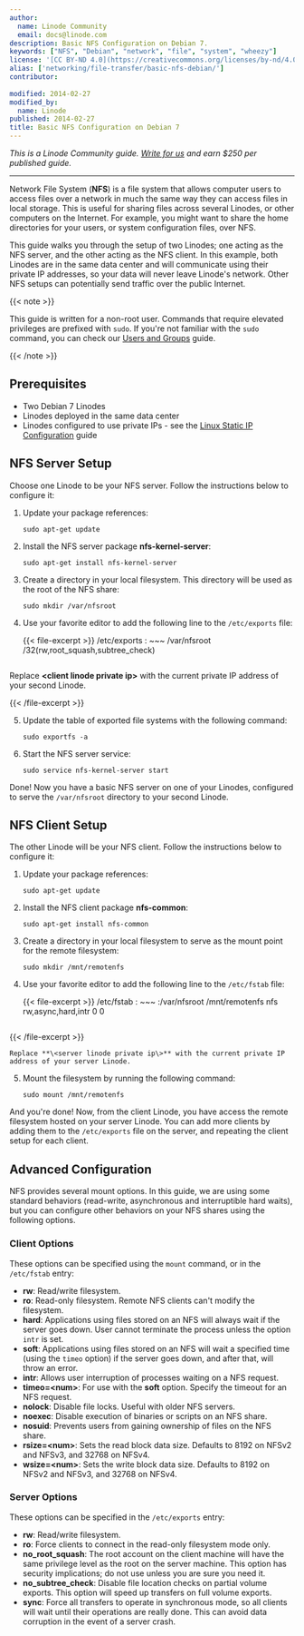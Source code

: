 ```yaml
---
author:
  name: Linode Community
  email: docs@linode.com
description: Basic NFS Configuration on Debian 7.
keywords: ["NFS", "Debian", "network", "file", "system", "wheezy"]
license: '[CC BY-ND 4.0](https://creativecommons.org/licenses/by-nd/4.0)'
alias: ['networking/file-transfer/basic-nfs-debian/']
contributor:
    
modified: 2014-02-27
modified_by:
  name: Linode
published: 2014-02-27
title: Basic NFS Configuration on Debian 7
---
```


*This is a Linode Community guide. [Write for us](/docs/contribute) and earn $250 per published guide.*

<hr>

Network File System (**NFS**) is a file system that allows computer users to access files over a network in much the same way they can access files in local storage. This is useful for sharing files across several Linodes, or other computers on the Internet. For example, you might want to share the home directories for your users, or system configuration files, over NFS.

This guide walks you through the setup of two Linodes; one acting as the NFS server, and the other acting as the NFS client. In this example, both Linodes are in the same data center and will communicate using their private IP addresses, so your data will never leave Linode's network. Other NFS setups can potentially send traffic over the public Internet.

 {{< note >}}

This guide is written for a non-root user. Commands that require elevated privileges are prefixed with `sudo`. If you're not familiar with the `sudo` command, you can check our [Users and Groups](/docs/tools-reference/linux-users-and-groups) guide.

{{< /note >}}

## Prerequisites

-   Two Debian 7 Linodes
-   Linodes deployed in the same data center
-   Linodes configured to use private IPs - see the [Linux Static IP Configuration](/docs/networking/linux-static-ip-configuration) guide

## NFS Server Setup

Choose one Linode to be your NFS server. Follow the instructions below to configure it:

1.  Update your package references:

        sudo apt-get update

2.  Install the NFS server package **nfs-kernel-server**:

        sudo apt-get install nfs-kernel-server

3.  Create a directory in your local filesystem. This directory will be used as the root of the NFS share:

        sudo mkdir /var/nfsroot

4.  Use your favorite editor to add the following line to the `/etc/exports` file:

    {{< file-excerpt >}}
/etc/exports
	: ~~~
		/var/nfsroot	 <client linode private ip>/32(rw,root_squash,subtree_check)
	~~~
	
Replace **\<client linode private ip\>** with the current private IP address of your second Linode.

{{< /file-excerpt >}}

5.  Update the table of exported file systems with the following command:

        sudo exportfs -a

6.  Start the NFS server service:

        sudo service nfs-kernel-server start

Done! Now you have a basic NFS server on one of your Linodes, configured to serve the `/var/nfsroot` directory to your second Linode.

## NFS Client Setup

The other Linode will be your NFS client. Follow the instructions below to configure it:

1.  Update your package references:

        sudo apt-get update

2.  Install the NFS client package **nfs-common**:

        sudo apt-get install nfs-common

3.  Create a directory in your local filesystem to serve as the mount point for the remote filesystem:

        sudo mkdir /mnt/remotenfs

4.  Use your favorite editor to add the following line to the `/etc/fstab` file:

    {{< file-excerpt >}}
/etc/fstab
	: ~~~
		<server linode private ip>:/var/nfsroot /mnt/remotenfs nfs rw,async,hard,intr 0 0
	~~~

{{< /file-excerpt >}}

    Replace **\<server linode private ip\>** with the current private IP address of your server Linode.

5.  Mount the filesystem by running the following command:

        sudo mount /mnt/remotenfs

And you're done! Now, from the client Linode, you have access the remote filesystem hosted on your server Linode. You can add more clients by adding them to the `/etc/exports` file on the server, and repeating the client setup for each client.

## Advanced Configuration

NFS provides several mount options. In this guide, we are using some standard behaviors (read-write, asynchronous and interruptible hard waits), but you can configure other behaviors on your NFS shares using the following options.

### Client Options

These options can be specified using the `mount` command, or in the `/etc/fstab` entry:

-   **rw**: Read/write filesystem.
-   **ro**: Read-only filesystem. Remote NFS clients can't modify the filesystem.
-   **hard**: Applications using files stored on an NFS will always wait if the server goes down. User cannot terminate the process unless the option `intr` is set.
-   **soft**: Applications using files stored on an NFS will wait a specified time (using the `timeo` option) if the server goes down, and after that, will throw an error.
-   **intr**: Allows user interruption of processes waiting on a NFS request.
-   **timeo=\<num\>**: For use with the **soft** option. Specify the timeout for an NFS request.
-   **nolock**: Disable file locks. Useful with older NFS servers.
-   **noexec**: Disable execution of binaries or scripts on an NFS share.
-   **nosuid**: Prevents users from gaining ownership of files on the NFS share.
-   **rsize=\<num\>**: Sets the read block data size. Defaults to 8192 on NFSv2 and NFSv3, and 32768 on NFSv4.
-   **wsize=\<num\>**: Sets the write block data size. Defaults to 8192 on NFSv2 and NFSv3, and 32768 on NFSv4.

### Server Options

These options can be specified in the `/etc/exports` entry:

-   **rw**: Read/write filesystem.
-   **ro**: Force clients to connect in the read-only filesystem mode only.
-   **no\_root\_squash**: The root account on the client machine will have the same privilege level as the root on the server machine. This option has security implications; do not use unless you are sure you need it.
-   **no\_subtree\_check**: Disable file location checks on partial volume exports. This option will speed up transfers on full volume exports.
-   **sync**: Force all transfers to operate in synchronous mode, so all clients will wait until their operations are really done. This can avoid data corruption in the event of a server crash.